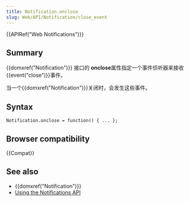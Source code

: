 ```yaml
---
title: Notification.onclose
slug: Web/API/Notification/close_event
---
```

{{APIRef("Web Notifications")}}

## Summary

{{domxref("Notification")}} 接口的 **onclose**属性指定一个事件侦听器来接收 {{event("close")}}事件。

当一个{{domxref("Notification")}}关闭时，会发生这些事件。

## Syntax

```plain
Notification.onclose = function() { ... };
```

## Browser compatibility

{{Compat}}

## See also

- {{domxref("Notification")}}
- [Using the Notifications API](https://developer.mozilla.org/zh-CN/docs/Web/API/Notifications_API/Using_the_Notifications_API)
